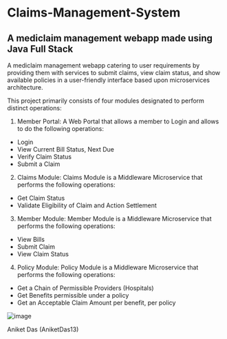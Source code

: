 # Claims-Management-System
A mediclaim management webapp made using Java Full Stack
---------------------------------------------------------
A mediclaim management webapp catering to user requirements by providing them with services to submit claims, view claim status, and show available policies in a user-friendly interface based upon microservices architecture.

This project primarily consists of four modules designated to perform distinct operations:
1. Member Portal: A Web Portal that allows a member to Login and allows to do the following operations:
- Login
- View Current Bill Status, Next Due
- Verify Claim Status
- Submit a Claim

2. Claims Module: Claims Module is a Middleware Microservice that performs the following operations:
- Get Claim Status
- Validate Eligibility of Claim and Action Settlement

3. Member Module: Member Module is a Middleware Microservice that performs the following operations:
- View Bills
- Submit Claim
- View Claim Status

4. Policy Module: Policy Module is a Middleware Microservice that performs the following operations:
- Get a Chain of Permissible Providers (Hospitals)
- Get Benefits permissible under a policy
- Get an Acceptable Claim Amount per benefit, per policy

![image](https://user-images.githubusercontent.com/37765408/225891538-c63f73d0-855f-4dfd-acde-760b290a6461.png)

Aniket Das (AniketDas13)
